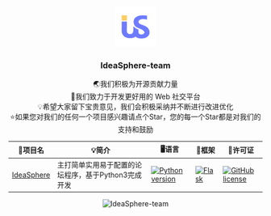 <div align="center">

  <a href="https://github.com/IdeaSphere-team/">
    <img src="https://github.com/IdeaSphere-team/IdeaSphere/blob/main/logo.png" alt="Logo" width="80" height="80">
  </a>

<h3 align="center">IdeaSphere-team</h3>
  
  🌏我们积极为开源贡献力量</br>
  🔬我们致力于开发更好用的 Web 社交平台</br>
  💡希望大家留下宝贵意见，我们会积极采纳并不断进行改进优化</br>
  ⭐如果您对我们的任何一个项目感兴趣请点个Star，您的每一个Star都是对我们的支持和鼓励

  | 🔨项目名 | 💡简介 | 🖥️语言 | 🔬框架 | 📜许可证 |
  | -------- | -------- | -------- | -------- | -------- |
  | [IdeaSphere](https://github.com/IdeaSphere-team/IdeaSphere) | 主打简单实用易于配置的论坛程序，基于Python3完成开发 | [![Python version](https://img.shields.io/badge/python-3.11+-blue?style=for-the-badge)](https://www.python.org/downloads/release/python-3110/) | [![Flask](https://img.shields.io/badge/Flask-3.1.0-blueviolet?style=for-the-badge)](https://pypi.org/project/Flask/) | [![GitHub license](https://img.shields.io/github/license/IdeaSphere-team/IdeaSphere.svg?style=for-the-badge)](https://github.com/IdeaSphere-team/IdeaSphere/blob/main/LICENSE) |

  
  ![IdeaSphere-team](https://counter.seku.su/cmoe?name=IdeaSphere-team&theme=moebooru)

</div>
